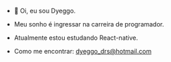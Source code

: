- 👋 Oi, eu sou Dyeggo.

- Meu sonho é ingressar na carreira de programador.

- Atualmente estou estudando React-native.

- Como me encontrar: dyeggo_drs@hotmail.com
